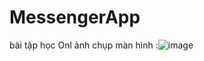 # MessengerApp
bài tập học Onl
ảnh chụp màn hình :![image](https://github.com/phamson1511/MessengerApp/assets/125279953/43ba7be8-bc63-4909-b5f2-f94a0d014ad3)

